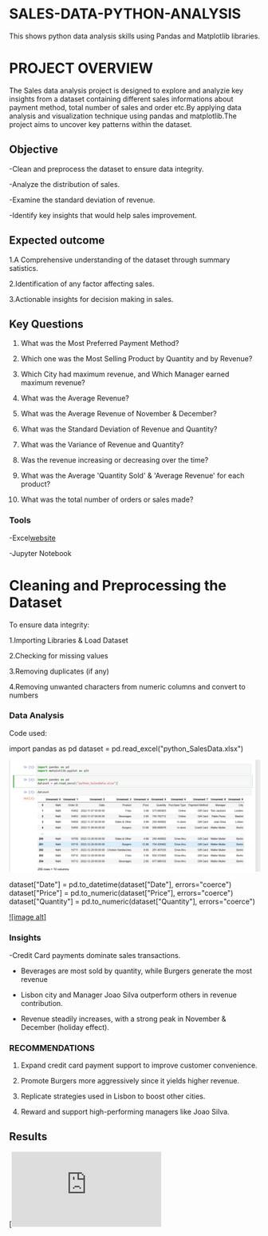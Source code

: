 # SALES-DATA-PYTHON-ANALYSIS
This shows python data analysis skills using Pandas and Matplotlib libraries.

# PROJECT OVERVIEW

The Sales data analysis project is designed to explore and analyzie key insights from a dataset containing different sales informations about payment method, total number of sales and order etc.By applying data analysis and visualization technique using pandas and matplotlib.The project aims to uncover key patterns within the dataset.

## Objective
-Clean and preprocess the dataset to ensure data integrity.

-Analyze the distribution of sales.

-Examine the standard deviation of revenue.

-Identify key insights that would help sales improvement.

## Expected outcome
1.A Comprehensive understanding of the dataset through summary satistics.

2.Identification of any factor affecting sales.

3.Actionable insights for decision making in sales.

## Key Questions
1. What was the Most Preferred Payment Method?
   
2. Which one was the Most Selling Product by Quantity and by Revenue?
  
3. Which City had maximum revenue, and Which Manager earned maximum revenue?
  
4. What was the Average Revenue?
 
5. What was the Average Revenue of November & December?
  
6. What was the Standard Deviation of Revenue and Quantity?
    
7. What was the Variance of Revenue and Quantity?
 
8. Was the revenue increasing or decreasing over the time?
 
9. What was the Average 'Quantity Sold' & 'Average Revenue' for each product?
 
10. What was the total number of orders or sales made? 

### Tools
-Excel[website](http://office.com)

-Jupyter Notebook

# Cleaning and Preprocessing the Dataset

To ensure data integrity:

1.Importing Libraries & Load Dataset

2.Checking for missing values

3.Removing duplicates (if any)

4.Removing unwanted characters from numeric columns and convert to numbers

### Data Analysis

Code used:

import pandas as pd 
dataset = pd.read_excel("python_SalesData.xlsx")

![image alt](https://github.com/Chisom965/SALES-DATA-PYTHON-ANALYSIS/blob/aeea86a3662a57715b4c6727b5cd43583eea68fb/py%201.png)

dataset["Date"] = pd.to_datetime(dataset["Date"], errors="coerce") 
dataset["Price"] = pd.to_numeric(dataset["Price"], errors="coerce") 
dataset["Quantity"] = pd.to_numeric(dataset["Quantity"], errors="coerce")

[![image alt]](https://github.com/Chisom965/SALES-DATA-PYTHON-ANALYSIS/blob/9910ea9b2212de88c5569c1779843ac8d4edb148/py%203.png)

### Insights
-Credit Card payments dominate sales transactions.

- Beverages are most sold by quantity, while Burgers generate the most revenue
  
 - Lisbon city and Manager Joao Silva outperform others in revenue contribution.

 - Revenue steadily increases, with a strong peak in November & December (holiday effect).
   
### RECOMMENDATIONS 

1. Expand credit card payment support to improve customer convenience.
   
2. Promote Burgers more aggressively since it yields higher revenue.
    
3. Replicate strategies used in Lisbon to boost other cities.
     
4. Reward and support high-performing managers like Joao Silva.

## Results

[![image alt](https://github.com/Chisom965/SALES-DATA-PYTHON-ANALYSIS/blob/c50faafa1f118d26a439377a1c16a5076a982199/CHISOM%20FAITH%20CHIJIOKE%20SALES%20DATA%20PYTHON%20ANALYSIS%20PROJECT%20REPORT.pdf)

   
